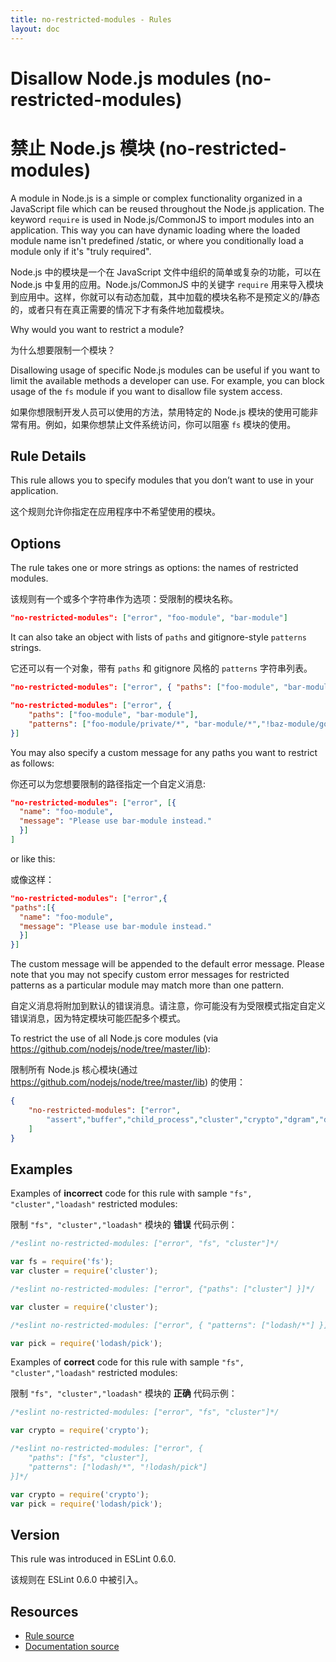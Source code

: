 ```yaml
---
title: no-restricted-modules - Rules
layout: doc
---
```

<!-- Note: No pull requests accepted for this file. See README.md in the root directory for details. -->

# Disallow Node.js modules (no-restricted-modules)

# 禁止 Node.js 模块 (no-restricted-modules)

A module in Node.js is a simple or complex functionality organized in a JavaScript file which can be reused throughout the Node.js
application. The keyword `require` is used in Node.js/CommonJS to import modules into an application. This way you can have dynamic loading where the loaded module name isn't predefined /static, or where you conditionally load a module only if it's "truly required".

Node.js 中的模块是一个在 JavaScript 文件中组织的简单或复杂的功能，可以在 Node.js 中复用的应用。Node.js/CommonJS 中的关键字 `require` 用来导入模块到应用中。这样，你就可以有动态加载，其中加载的模块名称不是预定义的/静态的，或者只有在真正需要的情况下才有条件地加载模块。

Why would you want to restrict a module?

为什么想要限制一个模块？

Disallowing usage of specific Node.js modules can be useful if you want to limit the available methods a developer can use. For example, you can block usage of the `fs` module if you want to disallow file system access.

如果你想限制开发人员可以使用的方法，禁用特定的 Node.js 模块的使用可能非常有用。例如，如果你想禁止文件系统访问，你可以阻塞 `fs` 模块的使用。

## Rule Details

This rule allows you to specify modules that you don’t want to use in your application.

这个规则允许你指定在应用程序中不希望使用的模块。

## Options

The rule takes one or more strings as options: the names of restricted modules.

该规则有一个或多个字符串作为选项：受限制的模块名称。

```json
"no-restricted-modules": ["error", "foo-module", "bar-module"]
```

It can also take an object with lists of `paths` and gitignore-style `patterns` strings.

它还可以有一个对象，带有 `paths` 和 gitignore 风格的 `patterns` 字符串列表。

```json
"no-restricted-modules": ["error", { "paths": ["foo-module", "bar-module"] }]
```

```json
"no-restricted-modules": ["error", {
    "paths": ["foo-module", "bar-module"],
    "patterns": ["foo-module/private/*", "bar-module/*","!baz-module/good"]
}]
```

You may also specify a custom message for any paths you want to restrict as follows:

你还可以为您想要限制的路径指定一个自定义消息:

```json
"no-restricted-modules": ["error", [{
  "name": "foo-module",
  "message": "Please use bar-module instead."
  }]
]
```

or like this:

或像这样：

```json
"no-restricted-modules": ["error",{
"paths":[{
  "name": "foo-module",
  "message": "Please use bar-module instead."
  }]
}]
```

The custom message will be appended to the default error message. Please note that you may not specify custom error messages for restricted patterns as a particular module may match more than one pattern.

自定义消息将附加到默认的错误消息。请注意，你可能没有为受限模式指定自定义错误消息，因为特定模块可能匹配多个模式。

To restrict the use of all Node.js core modules (via https://github.com/nodejs/node/tree/master/lib):

限制所有 Node.js 核心模块(通过 https://github.com/nodejs/node/tree/master/lib) 的使用：

```json
{
    "no-restricted-modules": ["error",
        "assert","buffer","child_process","cluster","crypto","dgram","dns","domain","events","freelist","fs","http","https","module","net","os","path","punycode","querystring","readline","repl","smalloc","stream","string_decoder","sys","timers","tls","tracing","tty","url","util","vm","zlib"
    ]
}
```

## Examples

Examples of **incorrect** code for this rule  with sample `"fs", "cluster","loadash"` restricted modules:

限制 `"fs", "cluster","loadash"` 模块的 **错误** 代码示例：

```js
/*eslint no-restricted-modules: ["error", "fs", "cluster"]*/

var fs = require('fs');
var cluster = require('cluster');
```

```js
/*eslint no-restricted-modules: ["error", {"paths": ["cluster"] }]*/

var cluster = require('cluster');
```

```js
/*eslint no-restricted-modules: ["error", { "patterns": ["lodash/*"] }]*/

var pick = require('lodash/pick');
```

Examples of **correct** code for this rule with sample `"fs", "cluster","loadash"` restricted modules:

限制 `"fs", "cluster","loadash"` 模块的 **正确** 代码示例：

```js
/*eslint no-restricted-modules: ["error", "fs", "cluster"]*/

var crypto = require('crypto');
```

```js
/*eslint no-restricted-modules: ["error", {
    "paths": ["fs", "cluster"],
    "patterns": ["lodash/*", "!lodash/pick"]
}]*/

var crypto = require('crypto');
var pick = require('lodash/pick');
```

## Version

This rule was introduced in ESLint 0.6.0.

该规则在 ESLint 0.6.0 中被引入。

## Resources

* [Rule source](https://github.com/eslint/eslint/tree/master/lib/rules/no-restricted-modules.js)
* [Documentation source](https://github.com/eslint/eslint/tree/master/docs/rules/no-restricted-modules.md)
